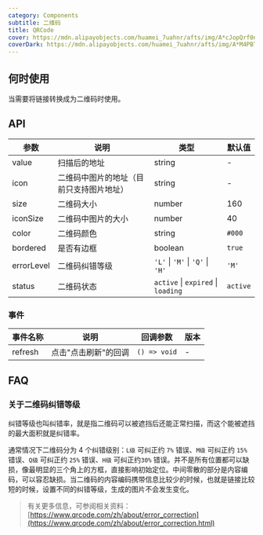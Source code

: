 ```yaml
---
category: Components
subtitle: 二维码
title: QRCode
cover: https://mdn.alipayobjects.com/huamei_7uahnr/afts/img/A*cJopQrf0ncwAAAAAAAAAAAAADrJ8AQ/original
coverDark: https://mdn.alipayobjects.com/huamei_7uahnr/afts/img/A*M4PBTZ_n9OgAAAAAAAAAAAAADrJ8AQ/original
---
```


## 何时使用

当需要将链接转换成为二维码时使用。

## API

| 参数 | 说明 | 类型 | 默认值 |
| --- | --- | --- | --- |
| value | 扫描后的地址 | string | - |
| icon | 二维码中图片的地址（目前只支持图片地址） | string | - |
| size | 二维码大小 | number | 160 |
| iconSize | 二维码中图片的大小 | number | 40 |
| color | 二维码颜色 | string | `#000` |
| bordered | 是否有边框 | boolean | `true` |
| errorLevel | 二维码纠错等级 | `'L'` \| `'M'` \| `'Q'` \| `'H'` | `'M'` |
| status | 二维码状态 | `active` \| `expired` \| `loading ` | `active` |

### 事件

| 事件名称 | 说明                 | 回调参数     | 版本 |
| -------- | -------------------- | ------------ | ---- |
| refresh  | 点击"点击刷新"的回调 | `() => void` | -    |

## FAQ

### 关于二维码纠错等级

纠错等级也叫纠错率，就是指二维码可以被遮挡后还能正常扫描，而这个能被遮挡的最大面积就是纠错率。

通常情况下二维码分为 4 个纠错级别：`L级` 可纠正约 `7%` 错误、`M级` 可纠正约 `15%` 错误、`Q级` 可纠正约 `25%` 错误、`H级` 可纠正约`30%` 错误。并不是所有位置都可以缺损，像最明显的三个角上的方框，直接影响初始定位。中间零散的部分是内容编码，可以容忍缺损。当二维码的内容编码携带信息比较少的时候，也就是链接比较短的时候，设置不同的纠错等级，生成的图片不会发生变化。

> 有关更多信息，可参阅相关资料：[https://www.qrcode.com/zh/about/error_correction](https://www.qrcode.com/zh/about/error_correction.html)
